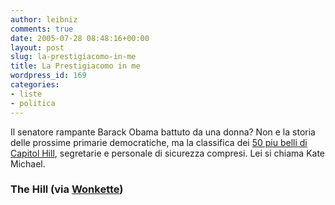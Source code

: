 ```yaml
---
author: leibniz
comments: true
date: 2005-07-28 08:48:16+00:00
layout: post
slug: la-prestigiacomo-in-me
title: La Prestigiacomo in me
wordpress_id: 169
categories:
- liste
- politica
---
```


Il senatore rampante Barack Obama battuto da una donna? Non e la storia
delle prossime primarie democratiche, ma la classifica dei [50 piu belli di Capitol Hill](http://thehill.com/thehill/export/TheHill/Features/CapitalLiving/072705.html), segretarie e personale di sicurezza compresi. Lei si chiama Kate Michael.  



### The Hill (via [Wonkette](http://www.wonkette.com))  


